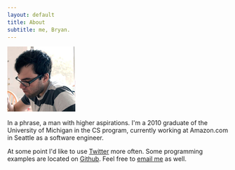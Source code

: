 ```yaml
---
layout: default
title: About
subtitle: me, Bryan.
---
```


![me](/images/bryan.jpg)

In a phrase, a man with higher aspirations. I'm a 2010 graduate of the University of Michigan in the CS program, currently working at Amazon.com in Seattle as a software engineer.

At some point I'd like to use [Twitter](http://twitter.com/bsummersett) more often. Some programming examples are located on [Github](http://github.com/bryansum). Feel free to [email me](mailto:&#x62;&#x73;&#x75;&#x6D;&#x6D;&#x65;&#x72;&#x73;&#x65;&#x74;&#x74;&#x40;&#x67;&#x6D;&#x61;&#x69;&#x6C;&#x2E;&#x63;&#x6F;&#x6D;) as well.

